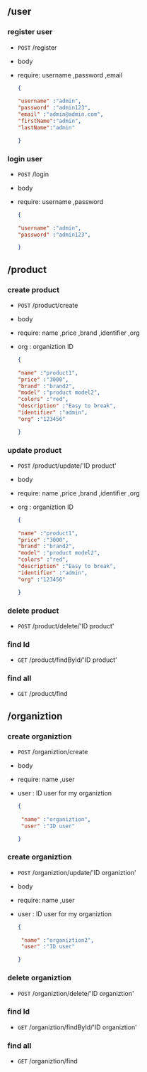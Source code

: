 
## /user
### register user
* `POST` /register
* body  
* require: username ,password ,email

    ```json
    {
      
    "username" :"admin",
    "password" :"admin123",
    "email" :"admin@admin.com",
    "firstName":"admin",
    "lastName":"admin"

    }
    ```
### login user
* `POST` /login
* body  
* require: username ,password 

    ```json
    {
      
    "username" :"admin",
    "password" :"admin123",
    
    }
    ```

## /product
### create product
* `POST` /product/create
* body  
* require: name ,price ,brand ,identifier ,org
* org : organiztion ID

    ```json
    {
      
    "name" :"product1",
    "price" :"3000",
    "brand" :"brand2",
    "model" :"product model2",
    "colors" :"red",
    "description" :"Easy to break",
    "identifier" :"admin",
    "org" :"123456"
    
    }
    ```
### update product
* `POST` /product/update/'ID product'
* body  
* require: name ,price ,brand ,identifier ,org
* org : organiztion ID

    ```json
    {
      
    "name" :"product1",
    "price" :"3000",
    "brand" :"brand2",
    "model" :"product model2",
    "colors" :"red",
    "description" :"Easy to break",
    "identifier" :"admin",
    "org" :"123456"
    
    }
    ```
### delete product
* `POST` /product/delete/'ID product'

### find Id
* `GET` /product/findById/'ID product'

### find all
* `GET` /product/find



## /organiztion
### create organiztion
* `POST` /organiztion/create
* body  
* require: name ,user
* user : ID user for my organiztion

    ```json
    {
      
     "name" :"organiztion",
     "user" :"ID user"
    
    }
    ```
### create organiztion
* `POST` /organiztion/update/'ID organiztion'
* body  
* require: name ,user
* user : ID user for my organiztion

    ```json
    {
      
     "name" :"organiztion2",
     "user" :"ID user"
    
    }
    ```
### delete organiztion
* `POST` /organiztion/delete/'ID organiztion'

### find Id
* `GET` /organiztion/findById/'ID organiztion'

### find all
* `GET` /organiztion/find





